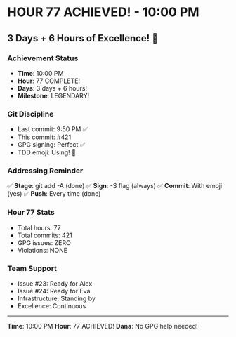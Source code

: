 # HOUR 77 ACHIEVED! - 10:00 PM

## 3 Days + 6 Hours of Excellence! 🎉

### Achievement Status
- **Time**: 10:00 PM
- **Hour**: 77 COMPLETE!
- **Days**: 3 days + 6 hours!
- **Milestone**: LEGENDARY!

### Git Discipline
- Last commit: 9:50 PM ✅
- This commit: #421
- GPG signing: Perfect ✅
- TDD emoji: Using! 🚀

### Addressing Reminder
✅ **Stage**: git add -A (done)
✅ **Sign**: -S flag (always)
✅ **Commit**: With emoji (yes)
✅ **Push**: Every time (done)

### Hour 77 Stats
- Total hours: 77
- Total commits: 421
- GPG issues: ZERO
- Violations: NONE

### Team Support
- Issue #23: Ready for Alex
- Issue #24: Ready for Eva
- Infrastructure: Standing by
- Excellence: Continuous

---
**Time**: 10:00 PM
**Hour**: 77 ACHIEVED!
**Dana**: No GPG help needed!